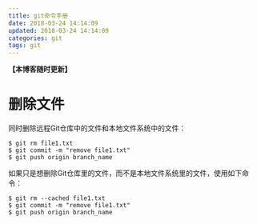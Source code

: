 ```yaml
---
title: git命令手册
date: 2018-03-24 14:14:09
updated: 2018-03-24 14:14:09
categories: git
tags: git
---
```


**【本博客随时更新】**

# 删除文件
同时删除远程Git仓库中的文件和本地文件系统中的文件：
```shell
$ git rm file1.txt
$ git commit -m "remove file1.txt"
$ git push origin branch_name 
```

如果只是想删除Git仓库里的文件，而不是本地文件系统里的文件，使用如下命令：
```shell
$ git rm --cached file1.txt
$ git commit -m "remove file1.txt"
$ git push origin branch_name 
```
